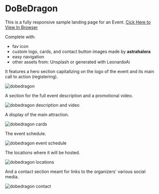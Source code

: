 # DoBeDragon
This is a fully responsive sample landing page for an Event. [Cick Here to View In Browser](https://astrahalora.github.io/dobedragon)

Complete with:
- fav icon
- custom logo, cards, and contact button images made by **astrahalora**
- easy navigation
- other assets from: Unsplash or generated with LeonardoAi

It features a hero section capitalizing on the logo of the event and its main call to action (registering). 

![dobedragon](https://images2.imgbox.com/b0/d3/z0VzzDdO_o.png)

A section for the full event description and a promotional video. 

![dobedragon description and video](https://images2.imgbox.com/be/7d/hk16vSB0_o.jpg)

A display of the main attraction. 

![dobedragon cards](https://images2.imgbox.com/1a/42/V2NNck3p_o.jpg)

The event schedule. 

![dobedragon event schedule](https://images2.imgbox.com/58/d0/FtpT4G1l_o.jpg)

The locations where it will be hosted. 

![dobedragon locations](https://images2.imgbox.com/85/59/6udl6nBc_o.jpg)

And a contact section meant for links to the organizers' various social media. 

![dobedragon contact](https://images2.imgbox.com/be/19/uhcgXO2k_o.jpg)

